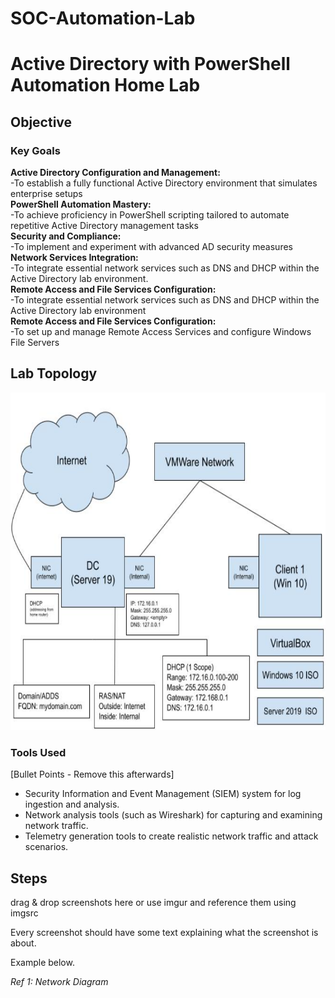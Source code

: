 # SOC-Automation-Lab
# Active Directory with PowerShell Automation Home Lab

## Objective



### Key Goals

<strong>Active Directory Configuration and Management:</strong>
<br>-To establish a fully functional Active Directory environment that simulates enterprise setups 
<br><strong>PowerShell Automation Mastery:</strong>
<br>-To achieve proficiency in PowerShell scripting tailored to automate repetitive Active Directory management tasks
<br><strong>Security and Compliance:</strong>
<br>-To implement and experiment with advanced AD security measures 
<br><strong>Network Services Integration:</strong>
<br>-To integrate essential network services such as DNS and DHCP within the Active Directory lab environment.
<br><strong>Remote Access and File Services Configuration:</strong>
<br>-To integrate essential network services such as DNS and DHCP within the Active Directory lab environment
<br><strong>Remote Access and File Services Configuration:</strong>
<br>-To set up and manage Remote Access Services and configure Windows File Servers

## Lab Topology

<img src="https://github.com/ndean06/AD-with-PS-Lab/blob/main/adps-images/adps-ref1.png" alt="Alt text for image" width="720" height="540">

### Tools Used
[Bullet Points - Remove this afterwards]

- Security Information and Event Management (SIEM) system for log ingestion and analysis.
- Network analysis tools (such as Wireshark) for capturing and examining network traffic.
- Telemetry generation tools to create realistic network traffic and attack scenarios.

## Steps
drag & drop screenshots here or use imgur and reference them using imgsrc

Every screenshot should have some text explaining what the screenshot is about.

Example below.

*Ref 1: Network Diagram*
